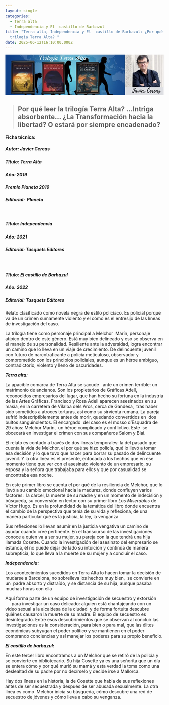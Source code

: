```yaml
---
layout: single
categories:
  - Terra alta
  - Independencia y El  castillo de Barbazul
title: "Terra alta, Independencia y El  castillo de Barbazul: ¿Por qué leer la
  trilogía Terra Alta? "
date: 2025-06-12T16:10:00.000Z
---
```

![Banner](/assets/img/banner.jpg)

> ## Por qué leer la trilogía Terra Alta? …Intriga absorbente… ¿La Transformación hacia la libertad?  O estará por siempre encadenado?






#### Ficha técnica:

##### Autor: Javier Cercas

##### Título: *Terra Alta*

##### Año: 2019

##### Premio Planeta 2019

##### Editorial:  Planeta

 

##### Título: *Independencia*

##### Año: 2021

##### Editorial: Tusquets Editores

#####  

##### Título: *El castillo de Barbazul*

##### Año: 2022

##### Editorial: Tusquets Editores







Relato clasificado como novela negra de estilo policíaco. Es policial porque va de un crimen
sumamente violento y el cómo es el entresijo de las líneas de investigación del
caso.

La trilogía tiene como personaje principal a Melchor  Marín, personaje atípico dentro de este
género. Está muy bien delineado y eso se observa en el manejo de su
personalidad. Resiliente ante la adversidad, logra encontrar un camino que lo
lleva en un viaje de crecimiento. De delincuente juvenil con futuro de
narcotraficante a policía meticuloso, observador y comprometido con los
principios policiales, aunque es un héroe ambiguo, contradictorio, violento y lleno de oscuridades.




***Terra alta:***


La apacible comarca de Terra Alta se sacude   ante un crimen terrible: un matrimonio de
ancianos. Son los propietarios de Gráficas Adell, reconocidos empresarios del
lugar, que han hecho su
fortuna en la industria de las Artes Gráficas. Francisco y Rosa Adell aparecen
asesinados en su masía, en la carretera de Vilalba dels Arcs, cerca de Gandesa,
 tras haber sido sometidos a atroces
torturas, así como su sirvienta rumana. La pareja sufrió indescriptiblemente antes
de morir, quedando convertidos en  dos
bultos sanguinolentos. El encargado  del caso es el
mosso d’Esquadra de 29 años: Melchor Marín,  un héroe complicado
y conflictivo. Este  se obcecará en
investigar el crimen con sus compañeros Salom y Blai. 








El relato es contado a través de dos líneas temporales: la del
pasado que cuenta la vida de Melchor, el por qué se hizo policía, qué lo llevó
a tomar esa decisión y lo que tuvo que hacer para borrar su pasado de
delincuente juvenil. Y la otra línea es el presente, enfocada a los hechos que
en ese momento tiene que ver con el asesinato violento de un empresario, su
esposa y la señora que trabajaba para ellos y que por casualidad se encontraba
esa noche.



En este primer libro se cuenta el por qué de la resiliencia de Melchor, que lo llevó a su cambio
emocional hacia la madurez, donde confluyen varios factores:  la cárcel, la muerte de su madre y en un momento de indecisión y búsqueda, su conversión en lector con su primer libro *Los Miserables* de Víctor Hugo. Es en la profundidad de la temática del libro donde encuentra el cambio de la
perspectiva que tenía de su vida y reflexiona, de una manera particular qué es
la justicia, la ley, la venganza







Sus reflexiones lo llevan asumir en la justicia vengativa un
camino de ayudar cuando cree pertinente. En el transcurso de las
investigaciones conoce a quien va a ser su mujer, su pareja con la que tendrá
una hija llamada Cosette. Cuando la investigación del asesinato del empresario
se estanca, él no puede dejar de lado su intuición y continúa de manera
subrepticia, lo que lleva a la muerte de su mujer y a concluir el caso.




***Independencia:***

Los acontecimientos sucedidos en Terra Alta lo hacen tomar la decisión
de mudarse a Barcelona, no sobrelleva los hechos muy bien,  se convierte en un  padre absorto y distraído, y se distancia de su hija, aunque pasaba muchas horas con ella

Aquí forma parte de un equipo de investigación de secuestro y extorsión      para investigar un caso delicado: alguien está chantajeando con un vídeo sexual a la alcaldesa de la ciudad  y de forma fortuita descubre quiénes causaron la muerte de su madre. El equipo de secuestro es desintegrado. Entre esos
descubrimientos que se observan al concluir las investigaciones es la
consideración, para bien o para mal, que las élites económicas subyugan el
poder político y se mantienen en el poder comprando conciencias y así manejar
los poderes para su propio beneficio.






***El castillo de barbazul:***


En este tercer libro encontramos a un Melchor que se retiró de la policía y se convierte en bibliotecario. Su hija Cosette ya es una señorita que un día se entera cómo y por qué murió su mamá y esta verdad la toma como una deslealtad de su padre por no decírselo y decide irse a Mallorca.






Hay dos líneas en la historia, la de Cosette que habla de sus
reflexiones antes de ser secuestrada y después de ser abusada sexualmente. La
otra línea es como  Melchor inicia su
búsqueda, cómo descubre una red de secuestro de jóvenes y cómo lleva a cabo su
venganza.      






















































#####

